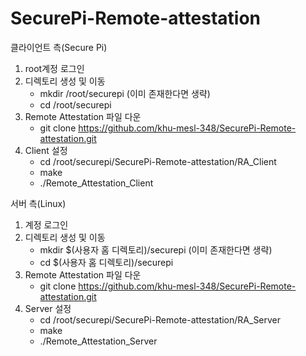 # SecurePi-Remote-attestation

클라이언트 측(Secure Pi)
1. root계정 로그인
2. 디렉토리 생성 및 이동
	- mkdir /root/securepi (이미 존재한다면 생략)
	- cd /root/securepi
3. Remote Attestation 파일 다운
	- git clone https://github.com/khu-mesl-348/SecurePi-Remote-attestation.git
4. Client 설정
	- cd /root/securepi/SecurePi-Remote-attestation/RA_Client
	- make
	- ./Remote_Attestation_Client

서버 측(Linux)
1. 계정 로그인
2. 디렉토리 생성 및 이동
	- mkdir $(사용자 홈 디렉토리)/securepi (이미 존재한다면 생략)
	- cd $(사용자 홈 디렉토리)/securepi
3. Remote Attestation 파일 다운
	- git clone https://github.com/khu-mesl-348/SecurePi-Remote-attestation.git
4. Server 설정
	- cd /root/securepi/SecurePi-Remote-attestation/RA_Server
	- make
	- ./Remote_Attestation_Server
